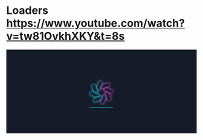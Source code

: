 # Loaders https://www.youtube.com/watch?v=tw81OvkhXKY&t=8s
<p align="center">
  <img src="preview.png" alt="preview del proyecto"  width="1600">
</p>